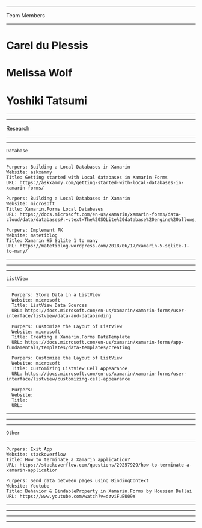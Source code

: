 ***************************************************************************
Team Members
***************************************************************************
  # Carel du Plessis
  # Melissa Wolf
  # Yoshiki Tatsumi
***************************************************************************



***************************************************************************
Research
***************************************************************************
  ***************************************************************************
    Database
  ***************************************************************************
    Purpers: Building a Local Databases in Xamarin
    Website: askxammy
    Title: Getting started with Local databases in Xamarin Forms
    URL: https://askxammy.com/getting-started-with-local-databases-in-xamarin-forms/ 
   
    Purpers: Building a Local Databases in Xamarin
    Website: microsoft
    Title: Xamarin.Forms Local Databases
    URL: https://docs.microsoft.com/en-us/xamarin/xamarin-forms/data-cloud/data/databases#:~:text=The%20SQLite%20database%20engine%20allows,information%20in%20a%20local%20database. 
    
    Purpers: Implement FK
    Website: matetiblog
    Title: Xamarin #5 Sqlite 1 to many
    URL: https://matetiblog.wordpress.com/2018/06/17/xamarin-5-sqlite-1-to-many/
    
   ***************************************************************************
   ***************************************************************************
    
   ***************************************************************************
    ListView
   ***************************************************************************
      Purpers: Store Data in a ListView
      Website: microsoft
      Title: ListView Data Sources
      URL: https://docs.microsoft.com/en-us/xamarin/xamarin-forms/user-interface/listview/data-and-databinding
      
      Purpers: Customize the Layout of ListView
      Website: microsoft
      Title: Creating a Xamarin.Forms DataTemplate
      URL: https://docs.microsoft.com/en-us/xamarin/xamarin-forms/app-fundamentals/templates/data-templates/creating
      
      Purpers: Customize the Layout of ListView
      Website: microsoft
      Title: Customizing ListView Cell Appearance
      URL: https://docs.microsoft.com/en-us/xamarin/xamarin-forms/user-interface/listview/customizing-cell-appearance
      
      Purpers:
      Website:
      Title:
      URL:
   ***************************************************************************
   ***************************************************************************
    
    
   ***************************************************************************
    Other
   ***************************************************************************
    Purpers: Exit App
    Website: stackoverflow
    Title: How to terminate a Xamarin application?
    URL: https://stackoverflow.com/questions/29257929/how-to-terminate-a-xamarin-application
    
    Purpers: Send data between pages using BindingContext
    Website: Youtube
    Title: Behavior & BindableProperty in Xamarin.Forms by Houssem Dellai
    URL: https://www.youtube.com/watch?v=dzviFuEU09Y
   ***************************************************************************
   ***************************************************************************
    
    
***************************************************************************
***************************************************************************
